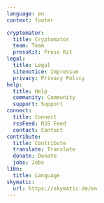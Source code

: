 ```yaml
---
language: en
context: footer

cryptomator:
  title: Cryptomator
  team: Team
  pressKit: Press Kit
legal:
  title: Legal
  sitenotice: Impressum
  privacy: Privacy Policy
help:
  title: Help
  community: Community
  support: Support
connect:
  title: Connect
  rssFeed: RSS Feed
  contact: Contact
contribute:
  title: Contribute
  translate: Translate
  donate: Donate
  jobs: Jobs
l10n:
  title: Language
skymatic:
  url: https://skymatic.de/en
---
```

